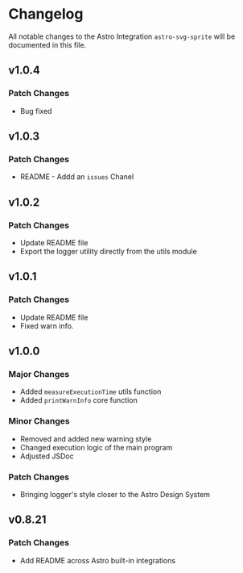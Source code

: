 # Changelog

All notable changes to the Astro Integration `astro-svg-sprite` will be documented in this file.

## v1.0.4

### Patch Changes

- Bug fixed

## v1.0.3

### Patch Changes

- README - Addd an `issues` Chanel

## v1.0.2

### Patch Changes

- Update README file
- Export the logger utility directly from the utils module

## v1.0.1

### Patch Changes

- Update README file
- Fixed warn info.

## v1.0.0

### Major Changes

- Added `measureExecutionTime` utils function
- Added `printWarnInfo` core function

### Minor Changes

- Removed and added new warning style
- Changed execution logic of the main program
- Adjusted JSDoc

### Patch Changes

- Bringing logger's style closer to the Astro Design System

## v0.8.21

### Patch Changes

- Add README across Astro built-in integrations
